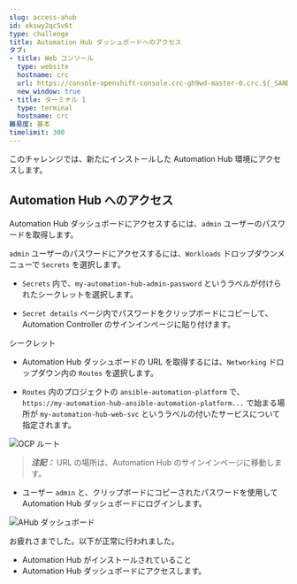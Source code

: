 ```yaml
---
slug: access-ahub
id: ekswy2qc5v6t
type: challenge
title: Automation Hub ダッシュボードへのアクセス
タブ:
- title: Web コンソール
  type: website
  hostname: crc
  url: https://console-openshift-console.crc-gh9wd-master-0.crc.${_SANDBOX_ID}.instruqt.io
  new_window: true
- title: ターミナル 1
  type: terminal
  hostname: crc
難易度: 基本
timelimit: 300
---
```

このチャレンジでは、新たにインストールした Automation Hub 環境にアクセスします。

## Automation Hub へのアクセス

Automation Hub ダッシュボードにアクセスするには、`admin` ユーザーのパスワードを取得します。

`admin` ユーザーのパスワードにアクセスするには、`Workloads` ドロップダウンメニューで `Secrets` を選択します。

* `Secrets` 内で、`my-automation-hub-admin-password` というラベルが付けられたシークレットを選択します。

* `Secret details` ページ内でパスワードをクリップボードにコピーして、Automation Controller のサインインページに貼り付けます。

シークレット

* Automation Hub ダッシュボードの URL を取得するには、`Networking` ドロップダウン内の `Routes` を選択します。

* `Routes` 内のプロジェクトの `ansible-automation-platform` で、`https://my-automation-hub-ansible-automation-platform...` で始まる場所が `my-automation-hub-web-svc` というラベルの付いたサービスについて指定されます。

![OCP ルート](../assets/ahub-route.png)

> **_注記：_** URL の場所は、Automation Hub のサインインページに移動します。

* ユーザー `admin` と、クリップボードにコピーされたパスワードを使用して Automation Hub ダッシュボードにログインします。

![AHub ダッシュボード](../assets/ahub_dashboard.png)

お疲れさまでした。以下が正常に行われました。

* Automation Hub がインストールされていること
* Automation Hub ダッシュボードにアクセスします。
